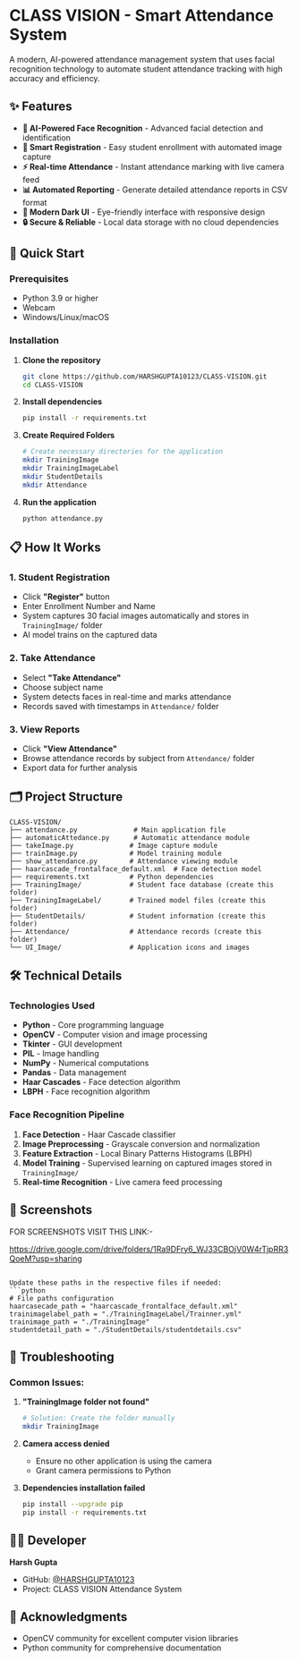 # CLASS VISION - Smart Attendance System



A modern, AI-powered attendance management system that uses facial recognition technology to automate student attendance tracking with high accuracy and efficiency.


## ✨ Features

- **🤖 AI-Powered Face Recognition** - Advanced facial detection and identification
- **📸 Smart Registration** - Easy student enrollment with automated image capture
- **⚡ Real-time Attendance** - Instant attendance marking with live camera feed
- **📊 Automated Reporting** - Generate detailed attendance reports in CSV format
- **🎨 Modern Dark UI** - Eye-friendly interface with responsive design
- **🔒 Secure & Reliable** - Local data storage with no cloud dependencies

## 🚀 Quick Start

### Prerequisites
- Python 3.9 or higher
- Webcam
- Windows/Linux/macOS

### Installation

1. **Clone the repository**
   ```bash
   git clone https://github.com/HARSHGUPTA10123/CLASS-VISION.git
   cd CLASS-VISION
   ```

2. **Install dependencies**
   ```bash
   pip install -r requirements.txt
   ```

3. **Create Required Folders**
   ```bash
   # Create necessary directories for the application
   mkdir TrainingImage
   mkdir TrainingImageLabel
   mkdir StudentDetails
   mkdir Attendance
   ```

4. **Run the application**
   ```bash
   python attendance.py
   ```

## 📋 How It Works

### 1. Student Registration
- Click **"Register"** button
- Enter Enrollment Number and Name
- System captures 30 facial images automatically and stores in `TrainingImage/` folder
- AI model trains on the captured data

### 2. Take Attendance
- Select **"Take Attendance"**
- Choose subject name
- System detects faces in real-time and marks attendance
- Records saved with timestamps in `Attendance/` folder

### 3. View Reports
- Click **"View Attendance"**
- Browse attendance records by subject from `Attendance/` folder
- Export data for further analysis

## 🗂️ Project Structure

```
CLASS-VISION/
├── attendance.py              # Main application file
├── automaticAttedance.py      # Automatic attendance module
├── takeImage.py              # Image capture module
├── trainImage.py             # Model training module
├── show_attendance.py        # Attendance viewing module
├── haarcascade_frontalface_default.xml  # Face detection model
├── requirements.txt          # Python dependencies
├── TrainingImage/            # Student face database (create this folder)
├── TrainingImageLabel/       # Trained model files (create this folder)
├── StudentDetails/           # Student information (create this folder)
├── Attendance/               # Attendance records (create this folder)
└── UI_Image/                 # Application icons and images
```

## 🛠️ Technical Details

### Technologies Used
- **Python** - Core programming language
- **OpenCV** - Computer vision and image processing
- **Tkinter** - GUI development
- **PIL** - Image handling
- **NumPy** - Numerical computations
- **Pandas** - Data management
- **Haar Cascades** - Face detection algorithm
- **LBPH** - Face recognition algorithm

### Face Recognition Pipeline
1. **Face Detection** - Haar Cascade classifier
2. **Image Preprocessing** - Grayscale conversion and normalization
3. **Feature Extraction** - Local Binary Patterns Histograms (LBPH)
4. **Model Training** - Supervised learning on captured images stored in `TrainingImage/`
5. **Real-time Recognition** - Live camera feed processing

## 📸 Screenshots
FOR SCREENSHOTS VISIT THIS LINK:-

https://drive.google.com/drive/folders/1Ra9DFry6_WJ33CBOjV0W4rTjpRR3QoeM?usp=sharing


```

Update these paths in the respective files if needed:
```python
# File paths configuration
haarcasecade_path = "haarcascade_frontalface_default.xml"
trainimagelabel_path = "./TrainingImageLabel/Trainner.yml"
trainimage_path = "./TrainingImage"
studentdetail_path = "./StudentDetails/studentdetails.csv"
```

## 🐛 Troubleshooting

### Common Issues:

1. **"TrainingImage folder not found"**
   ```bash
   # Solution: Create the folder manually
   mkdir TrainingImage
   ```

2. **Camera access denied**
   - Ensure no other application is using the camera
   - Grant camera permissions to Python

3. **Dependencies installation failed**
   ```bash
   pip install --upgrade pip
   pip install -r requirements.txt
   ```


## 👨‍💻 Developer

**Harsh Gupta**
- GitHub: [@HARSHGUPTA10123](https://github.com/HARSHGUPTA10123)
- Project: CLASS VISION Attendance System

## 🙏 Acknowledgments

- OpenCV community for excellent computer vision libraries
- Python community for comprehensive documentation



